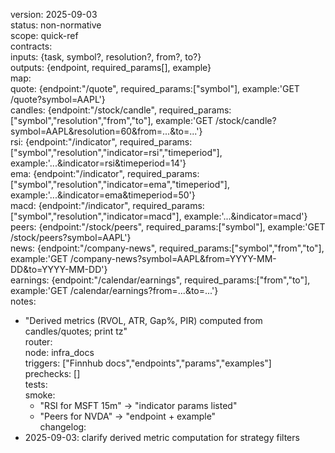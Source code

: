 version: 2025-09-03  
status: non-normative  
scope: quick-ref  
contracts:  
  inputs: {task, symbol?, resolution?, from?, to?}  
  outputs: {endpoint, required_params[], example}  
map:  
  quote: {endpoint:"/quote", required_params:["symbol"], example:'GET /quote?symbol=AAPL'}  
  candles: {endpoint:"/stock/candle", required_params:["symbol","resolution","from","to"], example:'GET /stock/candle?symbol=AAPL&resolution=60&from=...&to=...'}  
  rsi: {endpoint:"/indicator", required_params:["symbol","resolution","indicator=rsi","timeperiod"], example:'...&indicator=rsi&timeperiod=14'}  
  ema: {endpoint:"/indicator", required_params:["symbol","resolution","indicator=ema","timeperiod"], example:'...&indicator=ema&timeperiod=50'}  
  macd: {endpoint:"/indicator", required_params:["symbol","resolution","indicator=macd"], example:'...&indicator=macd'}  
  peers: {endpoint:"/stock/peers", required_params:["symbol"], example:'GET /stock/peers?symbol=AAPL'}  
  news: {endpoint:"/company-news", required_params:["symbol","from","to"], example:'GET /company-news?symbol=AAPL&from=YYYY-MM-DD&to=YYYY-MM-DD'}  
  earnings: {endpoint:"/calendar/earnings", required_params:["from","to"], example:'GET /calendar/earnings?from=...&to=...'}  
notes:  
  - "Derived metrics (RVOL, ATR, Gap%, PIR) computed from candles/quotes; print tz"  
router:  
  node: infra_docs  
  triggers: ["Finnhub docs","endpoints","params","examples"]  
  prechecks: []  
tests:  
  smoke:  
    - "RSI for MSFT 15m" -> "indicator params listed"  
    - "Peers for NVDA" -> "endpoint + example"  
changelog:  
  - 2025-09-03: clarify derived metric computation for strategy filters  
